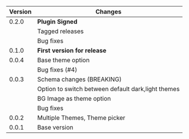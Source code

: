 | Version | Changes                                                    |
| --------|------------------------------------------------------------|
| 0.2.0   | **Plugin Signed**                                          |
|         | Tagged releases                                            |
|         | Bug fixes                                                  |
| 0.1.0   | **First version for release**                              |
| 0.0.4   | Base theme option                                          |
|         | Bug fixes (#4)                                             |
| 0.0.3   | Schema changes  (BREAKING)                                 |
|         | Option to switch between default dark,light themes         | 
|         | BG Image as theme option                                   |
|         | Bug fixes                                                  |
| 0.0.2   | Multiple Themes, Theme picker                              |
| 0.0.1   | Base version                                               |